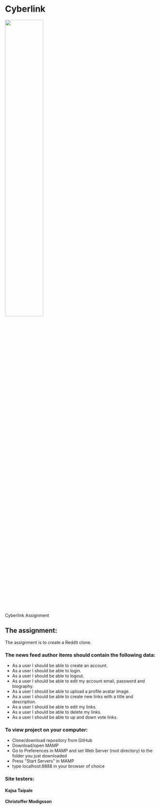# Cyberlink
<img src="https://media.giphy.com/media/12nRKXMibcETza/giphy.gif" alt="" height="50%" width="50%">
<br>
Cyberlink Assignment

## The assignment:
The assignment is to create a Reddit clone.



### The news feed author items should contain the following data:
- As a user I should be able to create an account.
- As a user I should be able to login.
- As a user I should be able to logout.
- As a user I should be able to edit my account email, password and biography.
- As a user I should be able to upload a profile avatar image.
- As a user I should be able to create new links with a title and description.
- As a user I should be able to edit my links.
- As a user I should be able to delete my links.
- As a user I should be able to up and down vote links.



### To view project on your computer:
- Clone/download repository from GitHub
- Download/open MAMP
- Go to Preferences in MAMP and set Web Server (root directory) to the folder you just downloaded
- Press "Start Servers" in MAMP
- type localhost:8888 in your browser of choice


### Site testers:
#### Kajsa Taipale
#### Christoffer Modigsson
